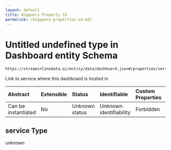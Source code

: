 ```yaml
---
layout: default
title: Bigquery Property Id
permalink: /bigquery-properties-id.md/
---
```

# Untitled undefined type in Dashboard entity Schema

```txt
https://streaminlinedata.ai/entity/data/dashboard.json#/properties/service
```

Link to service where this dashboard is hosted in

| Abstract            | Extensible | Status         | Identifiable            | Custom Properties | Additional Properties | Access Restrictions | Defined In                                                           |
| :------------------ | :--------- | :------------- | :---------------------- | :---------------- | :-------------------- | :------------------ | :------------------------------------------------------------------- |
| Can be instantiated | No         | Unknown status | Unknown identifiability | Forbidden         | Allowed               | none                | [dashboard.json*](dashboard.md "open original schema") |

## service Type

unknown
